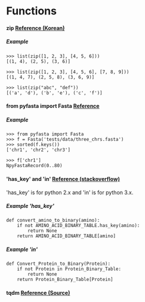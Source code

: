 # Functions
#### zip [Reference (Korean)](https://wikidocs.net/32#zip)
##### Example
```
>>> list(zip([1, 2, 3], [4, 5, 6]))
[(1, 4), (2, 5), (3, 6)]

>>> list(zip([1, 2, 3], [4, 5, 6], [7, 8, 9]))
[(1, 4, 7), (2, 5, 8), (3, 6, 9)]

>>> list(zip("abc", "def"))
[('a', 'd'), ('b', 'e'), ('c', 'f')]
```

#### from pyfasta import Fasta [Reference](https://github.com/brentp/pyfasta/)
##### Example
```
>>> from pyfasta import Fasta
>>> f = Fasta('tests/data/three_chrs.fasta')
>>> sorted(f.keys())
['chr1', 'chr2', 'chr3']

>>> f['chr1']
NpyFastaRecord(0..80)
```

#### 'has_key' and 'in' [Reference (stackoverflow)](https://stackoverflow.com/questions/1323410/should-i-use-has-key-or-in-on-python-dicts)
'has_key' is for python 2.x and 'in' is for python 3.x.
##### Example 'has_key'
```
def convert_amino_to_binary(amino):
    if not AMINO_ACID_BINARY_TABLE.has_key(amino):
        return None
    return AMINO_ACID_BINARY_TABLE[amino]
```
##### Example 'in'
```
def Convert_Protein_to_Binary(Protein):
    if not Protein in Protein_Binary_Table:
        return None
    return Protein_Binary_Table[Protein]
```
#### tqdm [Reference (Source)](https://github.com/tqdm/tqdm)

